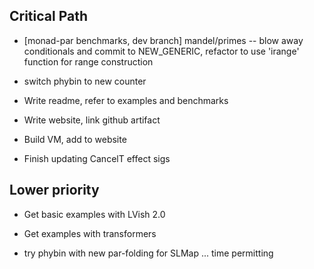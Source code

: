 
Critical Path
-------------

 * [monad-par benchmarks, dev branch] mandel/primes -- blow away
   conditionals and commit to NEW_GENERIC, refactor to use 'irange'
   function for range construction
      
 * switch phybin to new counter
 
 * Write readme, refer to examples and benchmarks
 * Write website, link github artifact
 * Build VM, add to website

 * Finish updating CancelT effect sigs

Lower priority
--------------

 * Get basic examples with LVish 2.0 
 * Get examples with transformers 

 * try phybin with new par-folding for SLMap ... time permitting
